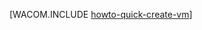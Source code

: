 <properties linkid="manage-windows-howto-quick-create-vm" urlDisplayName="Quick create a VM" pageTitle="在 Azure 中快速创建虚拟机" metaKeywords="Azure creating vm, creating vm" description="了解如何创建 Azure 虚拟机。" metaCanonical="" services="virtual-machines" documentationCenter="" title="" authors="" solutions="" manager="" editor="" />
<tags ms.service="virtual-machines"
    ms.date="10/04/2014"
    wacn.date="04/11/2015"
    />

[WACOM.INCLUDE [howto-quick-create-vm](../includes/howto-quick-create-vm.md)]

